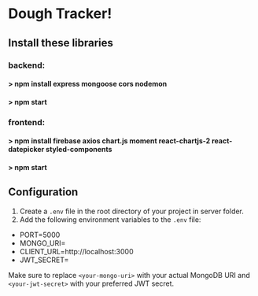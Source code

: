 # Dough Tracker!

## Install these libraries
### backend: 
#### > npm install express mongoose cors nodemon
#### > npm start

### frontend: 
#### > npm install firebase axios chart.js moment react-chartjs-2 react-datepicker styled-components
#### > npm start

## Configuration
1. Create a `.env` file in the root directory of your project in server folder.
2. Add the following environment variables to the `.env` file:

- PORT=5000
- MONGO_URI=<your-mongo-uri>
- CLIENT_URL=http://localhost:3000
- JWT_SECRET=<your-jwt-secret>

Make sure to replace `<your-mongo-uri>` with your actual MongoDB URI and `<your-jwt-secret>` with your preferred JWT secret.
